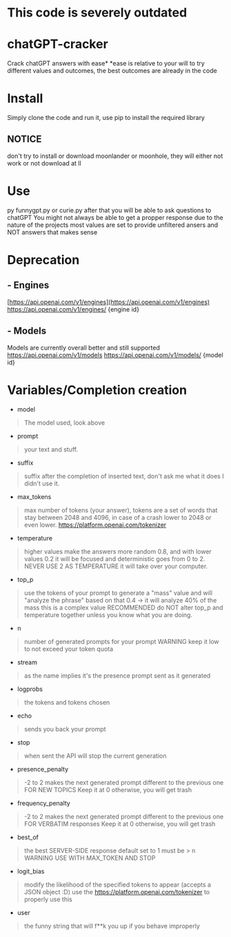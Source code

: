 <h1>This code is severely outdated</h1>

# chatGPT-cracker
Crack chatGPT answers with ease*
*ease is relative to your will to try different values and outcomes, the best outcomes are already in the code
# Install
Simply clone the code and run it, use pip to install the required library
## NOTICE
don't try to install or download moonlander or moonhole, they will either not work or not download at ll
# Use
py funnygpt.py or curie.py
after that you will be able to ask questions to chatGPT 
You might not always be able to get a propper response due to the nature of the projects most values are set to provide unfiltered ansers and NOT answers that makes sense
# Deprecation
## - Engines
[https://api.openai.com/v1/engines](https://api.openai.com/v1/engines) https://api.openai.com/v1/engines/ {engine id}
## - Models
Models are currently overall better  and still supported
https://api.openai.com/v1/models
https://api.openai.com/v1/models/ {model id}
# Variables/Completion creation
- model
> The model used, look above
- prompt
>your text and stuff.
- suffix
> suffix after the completion of inserted text, don't ask me what it does I didn't use it.
- max_tokens
> max number of tokens (your answer), tokens are a set of words that stay between 2048 and 4096, in case of a crash lower to 2048 or even lower. https://platform.openai.com/tokenizer
- temperature
> higher values make the answers more random 0.8, and with lower values 0.2 it will be focused and deterministic
> goes from 0 to 2.
> NEVER USE 2 AS TEMPERATURE it will take over your computer.
-  top_p 
> use the tokens of your prompt to generate a "mass" value and will "analyze the phrase" based on that
> 0.4 -> it will analyze 40% of the mass
> this is a complex value
> RECOMMENDED do NOT alter top_p and temperature together unless you know what you are doing.
- n 
> number of generated prompts for your prompt
> WARNING keep it low to not exceed your token quota
- stream 
> as the name implies it's the presence prompt sent as it generated
- logprobs 
> the tokens and tokens chosen
- echo 
> sends you back your prompt
- stop 
> when sent the API will stop the current generation
- presence_penalty 
> -2 to 2
makes the next generated prompt different to the previous one
FOR NEW TOPICS
Keep it at 0 otherwise, you will get trash
- frequency_penalty 
> -2 to 2
makes the next generated prompt different to the previous one
FOR VERBATIM responses
Keep it at 0 otherwise, you will get trash
- best_of 
> the best SERVER-SIDE response
default set to 1
must be > n
WARNING USE WITH MAX_TOKEN AND STOP
- logit_bias 
> modify the likelihood of the specified tokens to appear (accepts a JSON object :D)
use the https://platform.openai.com/tokenizer to properly use this
- user 
> the funny string that will f**k you up if you behave improperly

